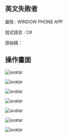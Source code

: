 
## 英文失敗者

屬性 : WINDOW PHONE APP 

程式語言 : C#

原始碼：

## 操作畫面

![avatar](./image/01.png)

![avatar](./image/02.png)

![avatar](./image/03.png)

![avatar](./image/04.png)

![avatar](./image/05.png)

![avatar](./image/06.png)

![avatar](./image/07.png)